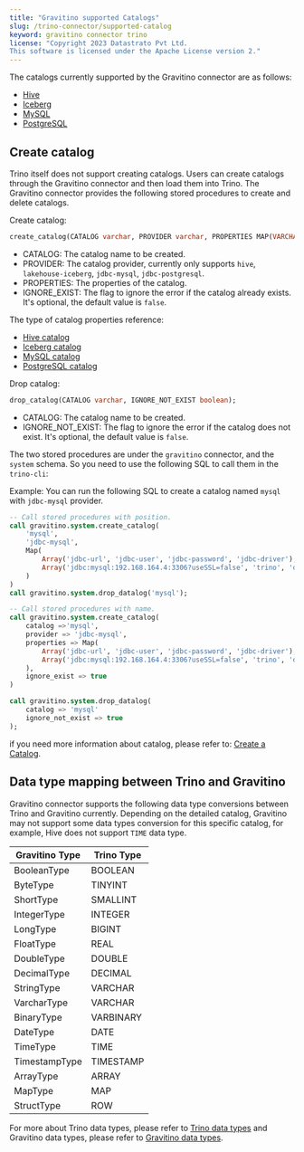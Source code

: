 ```yaml
---
title: "Gravitino supported Catalogs"
slug: /trino-connector/supported-catalog
keyword: gravitino connector trino
license: "Copyright 2023 Datastrato Pvt Ltd.
This software is licensed under the Apache License version 2."
---
```


The catalogs currently supported by the Gravitino connector are as follows:

- [Hive](catalog-hive.md)
- [Iceberg](catalog-iceberg.md)
- [MySQL](catalog-mysql.md)
- [PostgreSQL](catalog-postgresql.md)

## Create catalog

Trino itself does not support creating catalogs. 
Users can create catalogs through the Gravitino connector and then load them into Trino. 
The Gravitino connector provides the following stored procedures to create and delete catalogs.

Create catalog:

```sql
create_catalog(CATALOG varchar, PROVIDER varchar, PROPERTIES MAP(VARCHAR, VARCHAR), IGNORE_EXIST boolean);
```

- CATALOG: The catalog name to be created.
- PROVIDER: The catalog provider, currently only supports `hive`, `lakehouse-iceberg`, `jdbc-mysql`, `jdbc-postgresql`.
- PROPERTIES: The properties of the catalog.
- IGNORE_EXIST: The flag to ignore the error if the catalog already exists. It's optional, the default value is `false`.

The type of catalog properties reference:
- [Hive catalog](../apache-hive-catalog.md#catalog-properties)
- [Iceberg catalog](../lakehouse-iceberg-catalog.md#catalog-properties)
- [MySQL catalog](../jdbc-mysql-catalog.md#catalog-properties)
- [PostgreSQL catalog](../jdbc-postgresql-catalog.md#catalog-properties)


Drop catalog:

```sql
drop_catalog(CATALOG varchar, IGNORE_NOT_EXIST boolean);
```

- CATALOG: The catalog name to be created.
- IGNORE_NOT_EXIST: The flag to ignore the error if the catalog does not exist. It's optional, the default value is `false`.

The two stored procedures are under the `gravitino` connector, and the `system` schema.
So you need to use the following SQL to call them in the `trino-cli`:

Example:
You can run the following SQL to create a catalog named `mysql` with `jdbc-mysql` provider.

```sql
-- Call stored procedures with position.
call gravitino.system.create_catalog(
    'mysql',
    'jdbc-mysql',
    Map(
        Array('jdbc-url', 'jdbc-user', 'jdbc-password', 'jdbc-driver'),
        Array('jdbc:mysql:192.168.164.4:3306?useSSL=false', 'trino', 'ds123', 'com.mysql.cj.jdbc.Driver')
    )
)
call gravitino.system.drop_datalog('mysql');

-- Call stored procedures with name.
call gravitino.system.create_catalog(
    catalog =>'mysql',
    provider => 'jdbc-mysql',
    properties => Map(
        Array('jdbc-url', 'jdbc-user', 'jdbc-password', 'jdbc-driver'),
        Array('jdbc:mysql:192.168.164.4:3306?useSSL=false', 'trino', 'ds123', 'com.mysql.cj.jdbc.Driver')
    ),
    ignore_exist => true
)

call gravitino.system.drop_datalog(
    catalog => 'mysql'
    ignore_not_exist => true
);
```

if you need more information about catalog, please refer to:
[Create a Catalog](../manage-metadata-using-gravitino.md#create-a-catalog).

## Data type mapping between Trino and Gravitino

Gravitino connector supports the following data type conversions between Trino and Gravitino currently. Depending on the detailed catalog, Gravitino may not support some data types conversion for this specific catalog, for example,
Hive does not support `TIME` data type.

| Gravitino Type | Trino Type |
|----------------|------------|
| BooleanType    | BOOLEAN    |
| ByteType       | TINYINT    |
| ShortType      | SMALLINT   |
| IntegerType    | INTEGER    |
| LongType       | BIGINT     |
| FloatType      | REAL       |
| DoubleType     | DOUBLE     |
| DecimalType    | DECIMAL    |
| StringType     | VARCHAR    |
| VarcharType    | VARCHAR    |
| BinaryType     | VARBINARY  |
| DateType       | DATE       |
| TimeType       | TIME       |
| TimestampType  | TIMESTAMP  |
| ArrayType      | ARRAY      |
| MapType        | MAP        |
| StructType     | ROW        |

For more about Trino data types, please refer to [Trino data types](https://trino.io/docs/current/language/types.html) and Gravitino data types, please refer to [Gravitino data types](../manage-metadata-using-gravitino.md#gravitino-table-column-type).